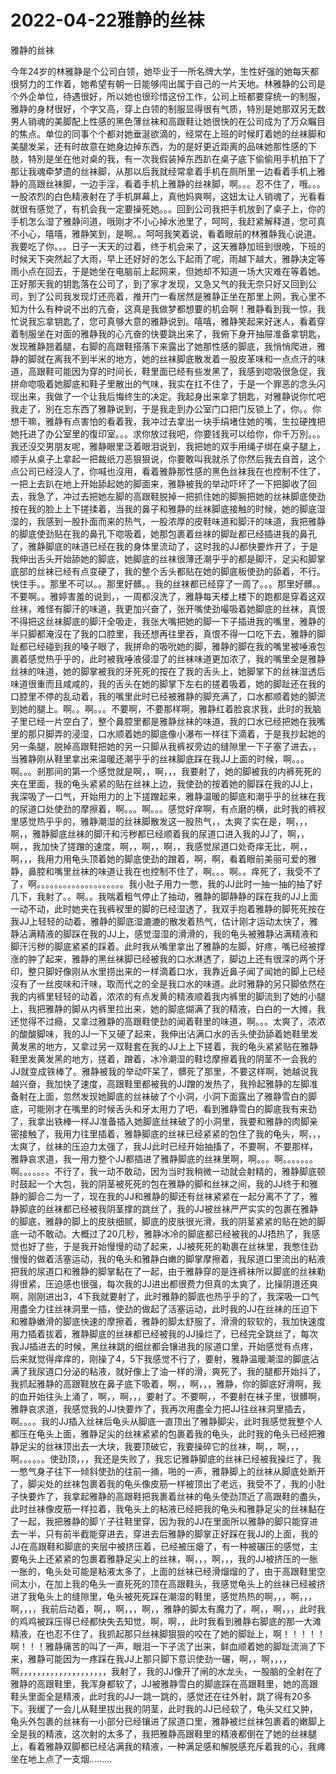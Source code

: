# 2022-04-22雅静的丝袜



雅静的丝袜



今年24岁的林雅静是个公司白领，她毕业于一所名牌大学，生性好强的她每天都很努力的工作着，她希望有朝一日能够闯出属于自己的一片天地。林雅静的公司是个外企单位，待遇很好，所以她也很珍惜这份工作，公司上班都要穿统一的制服，雅静的身材很好，个字又高，穿上白领的制服显得很有气质，特別是她那双另无数男人销魂的美脚配上性感的黑色薄丝袜和高跟鞋让她很快的在公司成为了万众瞩目的焦点。单位的同事个个都对她垂涎欲滴的，经常在上班的时候盯着她的丝袜脚和美腿发呆，还有时故意在她身边掉东西，为的是好更近距离的品味她那性感的下肢，特別是坐在他对桌的我，有一次我假装掉东西趴在桌子底下偷偷用手机拍下了那让我魂牵梦遗的丝袜脚，从那以后我就经常拿着手机在厕所里一边看着手机上雅静的高跟丝袜脚，一边手淫，看着手机上雅静的丝袜脚，啊。。。忍不住了，哦。。。一股浓烈的白色精液射在了手机屏幕上，真他妈爽啊，这妞太让人销魂了，光看看就很有感觉了，有机会我一定要操死她。。。回到公司我把手机放到了桌子上，你的手机怎么湿了雅静问道，哦刚才不小心掉水池里了，呵呵，我赶紧解释道，您可真不小心，嘻嘻，雅静笑到，是啊。。呵呵我笑着说，看着眼前的林雅静我心说道。我要吃了你。。。日子一天天的过着，终于机会来了，这天雅静加班到很晚，下班的时候天下突然起了大雨，早上还好好的怎么下起雨了呢，雨越下越大，雅静决定等雨小点在回去，于是她坐在电脑前上起网来，但她却不知道一场大灾难在等着她。正好那天我的钥匙落在公司了，到了家才发现，又急又气的我无奈只好又回到公司，到了公司我发现灯还亮着，推开门一看居然是雅静正坐在那里上网，我心里不知为什么有种说不出的亢奋，这真是我做梦都想要的机会啊！雅静看到我一惊，我忙说我忘拿钥匙了，您可真够大意的雅静说到。嘻嘻，雅静笑起来好迷人，看着穿着制服坐在对面的雅静我的心亢奋的快要跳出来了，我俯下身开抽屉准备拿钥匙，发现雅静翘着腿，右脚的高跟鞋搭落下来露出了她那性感的脚底，我悄悄爬进，雅静的脚就在离我不到半米的地方，她的丝袜脚底散发着一股皮革味和一点点汗的味道，高跟鞋可能因为穿的时间长，鞋里面已经有些发黑了，我感到唿吸很急促，我拼命唿吸着她脚底和鞋子里散出的气味，我实在扛不住了，于是一个罪恶的念头闪现出来，我做了一个让我后悔终生的决定。我起身出来拿了钥匙，对雅静说你忙吧我走了，別在忘东西了雅静说到，于是我走到办公室门口把门反锁上了，你。。你想干嘛，雅静有点害怕的看着我，我冲过去拿出一块手绢堵住她的嘴，生拉硬拽把她托进了办公室里的復印室。。。求你放过我吧，你要钱我可以给你，你千万別。。。我还沒交男朋友呢，雅静眼里泛着眼泪说到，我把她的双手用绳子绑在桌子腿上，顺手从桌子上拿起一把裁纸刀恶狠狠说，你要敢叫我就杀了你然后我去自首，这个点公司已经沒人了，你喊也沒用，看着雅静那性感的黑色丝袜我在也控制不住了，一把上去趴在地上开始舔起她的脚面来，雅静被我的举动吓坏了一下把脚收了回去，我急了，冲过去把她左脚的高跟鞋脱掉一把抓住她的脚腕把她的丝袜脚底使劲按在我的脸上上下搓揉着，当我的鼻子和雅静的丝袜脚底接触的时候，她的脚底湿湿的，我感到一股扑面而来的热气，一股浓厚的皮鞋味道和脚汗的味道，我把雅静的脚底使劲贴在我的鼻孔下唿吸着，她那包裹着丝袜的脚趾都已经插进我的鼻孔了，雅静脚底的味道已经在我的身体里流动了，这时我的JJ都快要炸开了，于是我伸出舌头开始舔她的脚底，她脚底的丝袜很薄还潮乎乎的都是脚汗，足尖和脚掌底部的丝袜已经有点变硬了，我的整个舌头都贴在她的脚底板使劲的舔着，不行。快住手。。那里不可以。。那里好髒。。我的丝袜都已经穿了一周了。。。那里好髒。。不要啊。。雅婷害羞的说到，，一周都沒洗了，雅静每天楼上楼下的跑都是穿着这双丝袜，难怪有脚汗的味道，我更加兴奋了，张开嘴使劲嘬吸着她脚底的丝袜，真恨不得把这丝袜脚底的脚汗全吸走，我张大嘴把她的脚一下子插进我的嘴里，雅静的半只脚都淹沒在了我的口腔里，我还想再往里吞，真恨不得一口吃下去，雅静的脚趾都已经碰到我的嗓子眼了，我拼命的吸吮她的脚，雅静的脚在我的嘴里被唾液包裹着感觉热乎乎的，此时被我唾液侵湿了的丝袜味道更加浓了，我的嘴里全是雅静丝袜的味道，她的脚掌被我的牙死死的按在了我的舌头上，她脚掌下的丝袜湿透后味道很重而且咸咸的，我的舌头在她的脚掌下左右的搓着吸着，她的脚趾还在我的口腔里不停的乱动着，我的嘴里此时已经被雅静的脚充满了，口水都顺着她的脚流到她的腿上。啊。。啊。。。不要啊，不要那样啊，雅静红着脸哀求我，此时的我脑子里已经一片空白了，整个鼻腔里都是雅静丝袜的味道，我的口水已经把她在我嘴里的那只脚弄的浸湿，口水顺着她的脚底像小瀑布一样往下滴着，于是我抄起她的另一条腿，脱掉高跟鞋把她的另一只脚从我裤衩旁边的缝隙里一下子塞了进去，，当雅静刚从鞋里拿出来温暖还潮乎乎的丝袜脚底踩在我JJ上面的时候，啊。。。啊。。。剎那间的第一个感觉就是啊，，啊，，，我要射了，她的脚被我的内裤死死的夹在里面，我的龟头紧紧的贴在丝袜上边，我使劲的按着她的脚踩在我的JJ上，我深吸了一口气，开始用力的上下搓蹭起来，雅静温暖的脚底和潮乎乎的丝袜在我的尿道口处使劲的摩擦着，啊。。。啊。。。感觉好痒啊，有点磨的横，此时我的裤衩里感觉热乎乎的，雅静潮湿的丝袜脚散发这一股热气，，太爽了实在是，啊，，，啊，，雅静脚底丝袜的脚汗和污秽都已经顺着我的尿道口进入我的JJ了，啊，，啊，，我加快了搓蹭的速度，啊，，啊，，啊，，我感觉尿道口处奇痒无比，啊，，啊，，，我用力用龟头顶着她的脚底使劲的蹭着，啊，啊，看着眼前美丽可爱的雅静，鼻腔和嘴里丝袜的味道让我在也控制不住了，啊。。。啊。。痒死了，我受不了了，啊。。。。。。。。。。。。。。。。。。。。我小肚子用力一憋，我的JJ此时一抽一抽的抽了好几下，我射了。。啊。。我喘着粗气停止了抽动，雅静的脚静静的踩在我的JJ上面一动不动，此时她夹在我裤衩里的脚的已经湿透了，我双手抱着雅静的脚死死按在我JJ上轻轻的动着，雅静的脚底湿漉漉的散发着热气，估计刚才运动太快了，雅静沾满精液的脚踩在我的JJ上，感觉湿湿的滑滑的，我的龟头被雅静沾满精液和脚汗污秽的脚底紧紧的踩着。此时我从嘴里拿出了雅静的左脚，好疼，嘴已经被撑涨的肿了起来，雅静的黑丝袜脚已经被我的口水淋透了，脚边上还有很深的两个牙印，整只脚好像刚从水里捞出来的一样滴着口水，我靠近鼻子闻了闻她的脚上已经沒有了一丝皮味和汗味，取而代之的全是我口水的味道。此时雅静的另只脚依然在我的内裤里轻轻的动着，浓浓的有点发黄的精液顺着我内裤里的脚流到了她的小腿上，我把雅静的脚从内裤里拉出来，她的脚底煳满了我的精液，白白的一大摊，我还觉得不过瘾，又拿过雅静的高跟鞋使劲的闻着鞋里的味道，啊。。。太爽了，浓浓的酸酸脚味，我的JJ一下又硬了起来，我伸出沾满口水的舌头使劲舔着她鞋里发黄发黑的地方，又拿过另一双鞋套在我的JJ上上下搓着，我的龟头紧紧贴在雅静鞋里发黄发黑的地方，搓着，蹭着，冰冷潮湿的鞋埝摩擦着我的阴茎不一会我的JJ就变成铁棒了。雅静被我的举动吓呆了，髒死了那里，不要这样啊，她越说我越兴奋，我加快了速度，高跟鞋里都被我的JJ蹭的发热了，我拎起雅静的左脚准备射在上面，忽然发现她脚底的丝袜破了个小洞，小洞下面露出了雅静雪白的脚底，可能刚才在嘴里的时候舌头和牙太用力了吧，看到雅静雪白的脚底我有来劲了，我拿出铁棒一样JJ准备插入她脚底丝袜破了的小洞里，我要和雅静的肉脚亲密接触了，我用力往里插着，雅静脚底的丝袜已经紧紧的包住了我的龟头，啊，，，太爽了，丝袜的压迫力太强了，我JJ此时已经开始抽搐了，不要啊，不要那样，雅静哀求道，我一用力整个JJ都插进了雅静脚底的丝袜里啊，啊。。。啊。。。。。。。啊。。。。。。。不行了，我一动不敢动，因为当时我稍微一动就会射精的，雅静脚底顿时鼓起一个大包，我的阴茎被死死的包在雅静的脚和丝袜之间，我的JJ终于和雅静的脚合二为一了，现在我的JJ和雅静的脚还有丝袜紧紧在一起分离不了了，雅静脚底的丝袜都已经被我阴茎撑的跳丝了，我的JJ被丝袜严严实实的包裹在雅静的脚底，雅静的脚上的皮肤细腻，脚底的皮肤很光滑，我的阴茎紧紧的贴在她的脚底一动不敢动。大概过了20几秒，雅静冰冷的脚底都已经被我的JJ捂热了，我感觉也好了些，于是我开始慢慢的动了起来，JJ被死死的勒裹在丝袜里，我憋住劲慢慢的做着活塞运动，我的龟头和雅静白嫩的脚掌摩擦着，我尿道口里流出的粘液把我的尿道口和雅静的脚掌黏在了一起，由于雅静穿的是连裤袜所以脚底的丝袜勒得很紧，压迫感也很强，每次我的JJ进出都很费力但真的太爽了，比操阴道还爽啊，刚刚进出3，4下我就要射了，此时雅静的脚底也热乎乎的了，我深吸一口气用盡全力往丝袜洞里一插，使劲的做起了活塞运动，此时我的JJ在丝袜的压迫下和雅静嫩滑的脚底快速的摩擦着，雅静的脚太舒服了，滑滑的软软的，我加快速度用力插着拔着，雅静脚底的丝袜都已经被我的JJ操烂了，已经完全跳丝了，每次我JJ插进去的时候，黑丝袜跳的细丝都会镶进我的尿道口里，开始感觉有点疼，后来就觉得痒痒的，刚操了4，5下我感觉不行了，要射，雅静温暖潮湿的脚底沾满了我尿道口分泌的粘液，就好像上了油一样的滑，爽死了，我的腿都开始抖了，我抓起雅静的高跟鞋放在鼻子底下吸着，啊，，啊，，，雅静，你的脚底好滑啊，我的血开始往头上涌了，啊，，啊，，，要射了。不要啊，，不要射在袜子里，很髒啊，雅静哀求道，我感觉我的JJ快要炸了，我再次用盡全力把JJ往丝袜洞里插去，啊。。。。我的JJ插入丝袜后龟头从脚底一直顶出了雅静脚尖，此时我感觉我整个人都压在龟头上面，雅静足尖的丝袜紧紧的包裹着我的龟头，此时我的龟头已经把雅静足尖的丝袜顶出去一大块，我要顶破它，我要操碎它的丝袜，啊，，啊，，，啊。。。。。。使劲顶，，，我还是失败了，我忘记雅静脚底的丝袜已经被我操烂了，我一憋气身子往下一倾斜使劲的往前一捅，啪的一声，雅静脚上的丝袜从脚底处断开了，脚尖处的丝袜包裹着我的龟头像皮筋一样被顶出了老远，我受不了，我的小肚子快要炸了，我拿起雅静的高跟鞋把我裹着丝袜的龟头使劲顶近了高跟鞋的盡头，此时丝袜像皮筋一样拉着，我龟头上的粘液已经把我的龟头和雅静足尖的丝袜黏在了一起，我把雅静的脚丫子往鞋里穿，因为我的JJ在里面所以雅静的脚只能穿进去一半，只有前半截能穿进去，穿进去后雅静的脚掌正好踩在我JJ的上面，我的JJ在高跟鞋和脚底的夹层中被挤压着，已经被压瘪了，有一种被碾压的感觉，主要龟头上还紧紧的包裹着雅静足尖上的丝袜，啊，，，啊，，，我的JJ被挤压的一胀一胀的，龟头处可能是粘液太多了，上面的丝袜已经滑熘熘的了，由于高跟鞋里空间太小，在加上我的龟头一直死死的顶在高跟鞋头，我感觉龟头上的丝袜已经被挤进了我龟头上的缝隙里，龟头被死死踩在潮湿的鞋里，感觉热热的啊，，，啊，，，啊，，，，我前后动着，啊，，啊，，，啊，，雅静的脚太有魔力了，啊，，啊，，，此时我的鸡鸡被踩压得已经都快失去知觉，啊，啊，，此时我看到雅静右脚底的那一大滩精液，在也忍不住了，我抓起那只丝袜脚狠狠的咬在了她的脚趾上，啊！！！！！啊！！！雅静痛苦的叫了一声，眼泪一下子流了出来，鲜血顺着她的脚趾流淌了下来，雅静可能因为一疼踩在我JJ上那只脚下意识使劲一碾，啊，，啊，，，，啊，，，，，，，，，，，，，，，，，，，，我射了，我的JJ像开了闸的水龙头，一股脑的全射在了雅静的高跟鞋里，我浑身都软了，JJ被雅静雪白的脚底踩在高跟鞋里，她的高跟鞋头里面全是精液，此时我的JJ一跳一跳的，感觉还在往外射，跳了得有20多下。我缓了一会儿从鞋里拔出我的阴茎，此时我的JJ已经软了，龟头又红又肿，龟头外包裹的丝袜有一小部分已经镶进了尿道口里，雅静被烂丝袜包裹着的嫩脚上全是我的精液，这次射的太多了，我把雅静高跟鞋里的精液都倒在了她的丝袜腿上，看着雅静双脚都已经沾满我的精液，一种满足感和解脱感充斥着我的心，我瘫坐在地上点了一支烟.........


